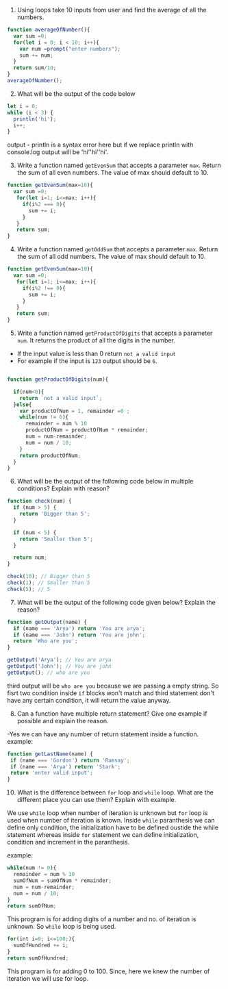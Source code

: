 1. Using loops take 10 inputs from user and find the average of all the numbers.

```js
function averageOfNumber(){
  var sum =0;
  for(let i = 0; i < 10; i++){
    var num =prompt("enter numbers");
    sum += num;
  }
  return sum/10;
}
averageOfNumber();
```
2. What will be the output of the code below

```js
let i = 0;
while (i < 3) {
  println('hi');
  i++;
}
```
output - println is a syntax error here but if we replace println with console.log output will be 'hi''hi''hi'.

3. Write a function named `getEvenSum` that accepts a parameter `max`. Return the sum of all even numbers. The value of max should default to 10.
```js 
function getEvenSum(max=10){
  var sum =0;
   for(let i=1; i<=max; i++){
     if(i%2 === 0){
       sum += i;
     }
   }
   return sum;
}
```
4. Write a function named `getOddSum` that accepts a parameter `max`. Return the sum of all odd numbers. The value of max should default to 10.
```js 
function getEvenSum(max=10){
  var sum =0;
   for(let i=1; i<=max; i++){
     if(i%2 !== 0){
       sum += i;
     }
   }
   return sum;
}
```

5. Write a function named `getProductOfDigits` that accepts a parameter `num`. It returns the product of all the digits in the number.

- If the input value is less than 0 return `not a valid input`
- For example if the input is `123` output should be `6`.

```js 

function getProductOfDigits(num){

  if(num<0){
    return `not a valid input`;
  }else{
    var productOfNum = 1, remainder =0 ;
    while(num != 0){
      remainder = num % 10
      productOfNum = productOfNum * remainder;
      num = num-remainder; 
      num = num / 10;
    }
    return productOfNum;
  }
}
```

6. What will be the output of the following code below in multiple conditions? Explain with reason?

```js
function check(num) {
  if (num > 5) {
    return 'Bigger than 5';
  }

  if (num < 5) {
    return 'Smaller than 5';
  }

  return num;
}

check(10); // Bigger than 5
check(1); // Smaller than 5
check(5); // 5
```

7. What will be the output of the following code given below? Explain the reason?

```js
function getOutput(name) {
  if (name === 'Arya') return 'You are arya';
  if (name === 'John') return 'You are john';
  return 'Who are you';
}

getOutput('Arya'); // You are arya
getOutput('John'); // You are john
getOutput(); // who are you
```
third output will be `who are you` because we are passing a empty string. So fisrt two condition inside `if` blocks won't match and third statement don't have any certain condition, it will return the value anyway.


8. Can a function have multiple return statement? Give one example if possible and explain the reason.

 -Yes we can have any number of return statement inside a function.
 example:
 ```js
 function getLastName(name) {
  if (name === 'Gordon') return 'Ramsay';
  if (name === 'Arya') return 'Stark';
  return 'enter valid input';
 }
```
10. What is the difference between `for` loop and `while` loop. What are the different place you can use them? Explain with example.

We use `while` loop when number of iteration is unknown but `for` loop is used when number of iteration is known. Inside `while` paranthesis we can define only condition, the initialization have to be defined oustide the while statement whereas inside `for` statement we can define initialization, condition and increment in the paranthesis. 

example:
```js
while(num != 0){
  remainder = num % 10
  sumOfNum = sumOfNum * remainder;
  num = num-remainder; 
  num = num / 10;
}
return sumOfNum;
```
This program is for adding digits of a number and no. of iteration is unknown. So `while` loop is being used.

```js
for(int i=0; i<=100;){
  sumOfHundred += i;
}
return sumOfHundred;
```
This program is for adding 0 to 100. Since, here we knew the number of iteration we will use for loop.